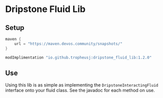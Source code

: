 # Dripstone Fluid Lib

## Setup
```groovy
maven {
    url = "https://maven.devos.community/snapshots/"
}
```
```groovy
modImplimentation "io.github.tropheusj:dripstone_fluid_lib:1.2.0"
```

## Use
Using this lib is as simple as implementing the `DripstoneInteractingFluid`
interface onto your fluid class. See the javadoc for each method on use.
